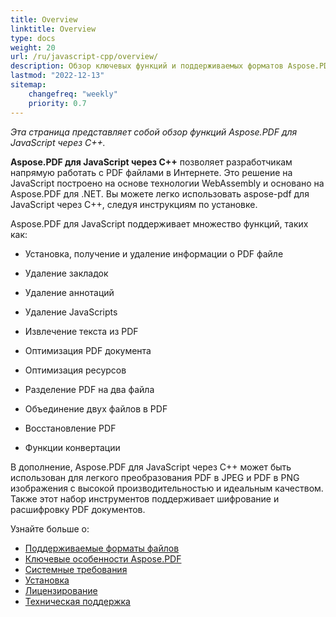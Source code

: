 ```yaml
---
title: Overview
linktitle: Overview
type: docs
weight: 20
url: /ru/javascript-cpp/overview/
description: Обзор ключевых функций и поддерживаемых форматов Aspose.PDF для JavaScript через C++, инструкция по установке и лицензированию.
lastmod: "2022-12-13"
sitemap:
    changefreq: "weekly"
    priority: 0.7
---
```


_Эта страница представляет собой обзор функций Aspose.PDF для JavaScript через C++._

**Aspose.PDF для JavaScript через C++** позволяет разработчикам напрямую работать с PDF файлами в Интернете. Это решение на JavaScript построено на основе технологии WebAssembly и основано на Aspose.PDF для .NET. Вы можете легко использовать aspose-pdf для JavaScript через C++, следуя инструкциям по установке.

Aspose.PDF для JavaScript поддерживает множество функций, таких как:

- Установка, получение и удаление информации о PDF файле
- Удаление закладок
- Удаление аннотаций
- Удаление JavaScripts
- Извлечение текста из PDF
- Оптимизация PDF документа
- Оптимизация ресурсов
- Разделение PDF на два файла
- Объединение двух файлов в PDF
- Восстановление PDF

- Функции конвертации

В дополнение, Aspose.PDF для JavaScript через C++ может быть использован для легкого преобразования PDF в JPEG и PDF в PNG изображения с высокой производительностью и идеальным качеством. Также этот набор инструментов поддерживает шифрование и расшифровку PDF документов.

Узнайте больше о:

- [Поддерживаемые форматы файлов](/pdf/ru/javascript-cpp/supported-file-formats/)
- [Ключевые особенности Aspose.PDF](/pdf/ru/javascript-cpp/key-features/)
- [Системные требования](/pdf/ru/javascript-cpp/system-requirements/)
- [Установка](/pdf/ru/javascript-cpp/installation/)
- [Лицензирование](/pdf/ru/javascript-cpp/licensing/)
- [Техническая поддержка](/pdf/ru/javascript-cpp/technical-support/)